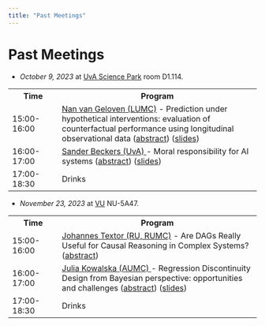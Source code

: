 ```yaml
---
title: "Past Meetings"
---
```


# Past Meetings

* *October 9, 2023* at [UvA Science Park](https://www.uva.nl/en/shared-content/locaties/en/sciencepark/science-park.html) room D1.114.

<div style="width: 100%; font-size: smaller; text-align: center; margin-bottom: 8px; margin-top: 8px;">
</div>

<table class="schedule">
    <tr>
        <th style="width:20%">Time</th>
        <th>Program</th>
    </tr>
    <tr class="talk">
        <td>15:00-16:00</td>
        <td><a href=https://scholar.google.nl/citations?user=pEnrhb4AAAAJ&hl=nl> Nan van Geloven (LUMC)</a> - Prediction under hypothetical interventions: evaluation of counterfactual performance using longitudinal observational data (<a href="/geloven.pdf">abstract</a>) (<a href="/oct9-2023-vangeloven-predictive-performance.pdf">slides</a>)
        </td>
    </tr>
      <tr class="talk">
        <td>16:00-17:00</td>
        <td> <a href=https://sanderbeckers.github.io/website/about/> Sander Beckers (UvA) </a> - Moral responsibility for AI systems (<a href="/beckers.pdf">abstract</a>) (<a href="/oct9-2023-beckers-responsability.pdf">slides</a>)
        </td>
    </tr>
    <tr class="drinks">
        <td>17:00-18:30</td>
        <td>Drinks</td>
    </tr>
</table>

* *November 23, 2023* at [VU](https://vu.nl/en/about-vu/more-about/new-university-building) NU-5A47.

<div style="width: 100%; font-size: smaller; text-align: center; margin-bottom: 8px; margin-top: 8px;">
</div>

<table class="schedule">
    <tr>
        <th style="width:20%">Time</th>
        <th>Program</th>
    </tr>
    <tr class="talk">
        <td>15:00-16:00</td>
        <td><a href=https://johannes-textor.name/> Johannes Textor (RU, RUMC)</a> - Are DAGs Really Useful for Causal Reasoning in Complex Systems? (<a href="/textor.pdf">abstract</a>)
        </td>
    </tr>
      <tr class="talk">
        <td>16:00-17:00</td>
        <td> <a href=https://www.amsterdamumc.org/en/research/researchers/julia-kowalska.htm> Julia Kowalska (AUMC) </a> - Regression Discontinuity Design from Bayesian perspective: opportunities and challenges (<a href="/kowalska.pdf">abstract</a>) (<a href="/nov23-kowalska-bayesian-regression-discontinuity.pdf">slides</a>)
        </td>
    </tr>
    <tr class="drinks">
        <td>17:00-18:30</td>
        <td>Drinks</td>
    </tr>
</table>
